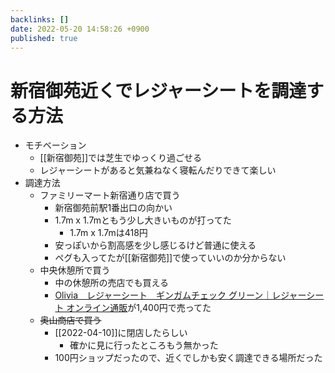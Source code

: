 ```yaml
---
backlinks: []
date: 2022-05-20 14:58:26 +0900
published: true
---
```


# 新宿御苑近くでレジャーシートを調達する方法

- モチベーション
  - [[新宿御苑]]では芝生でゆっくり過ごせる
  - レジャーシートがあると気兼ねなく寝転んだりできて楽しい
- 調達方法
  - ファミリーマート新宿通り店で買う
    - 新宿御苑前駅1番出口の向かい
    - 1.7m x 1.7mともう少し大きいものが打ってた
      - 1.7m x 1.7mは418円
    - 安っぽいから割高感を少し感じるけど普通に使える
    - ペグも入ってたが[[新宿御苑]]で使っていいのか分からない
  - 中央休憩所で買う
    - 中の休憩所の売店でも買える
    - [Olivia　レジャーシート　ギンガムチェック グリーン｜レジャーシート オンライン通販](https://www.amazon.co.jp/dp/B0819WPJPM)が1,400円で売ってた
  - ~~奥山商店で買う~~
    - [[2022-04-10]]に閉店したらしい
      - 確かに見に行ったところもう無かった
    - 100円ショップだったので、近くでしかも安く調達できる場所だった
